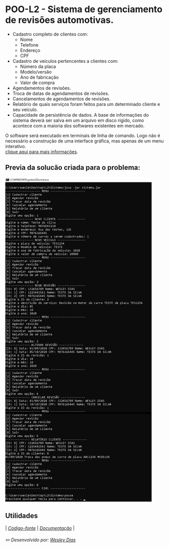 # POO-L2 - Sistema de gerenciamento de revisões automotivas.

- Cadastro completo de clientes com:
  - Nome
  - Telefone
  - Endereço
  - CPF
- Cadastro de veículos pertencentes a clientes com:
  - Número da placa
  - Modelo/versão
  - Ano de fabricação
  - Valor de compra
- Agendamentos de revisões.
- Troca de datas de agendamentos de revisões.
- Cancelamentos de agendamentos de revisões.
- Relatório de quais serviços foram feitos para um determinado cliente e seu
veículo.
- Capacidade de persistência de dados. A base de informações do sistema deverá
ser salva em um arquivo em disco rígido, como acontece com a maíoria dos
softwares existentes em mercado.  

O software será executado em terminais de linha de comando. Logo não é necessário a construção de uma interface gráfica, mas apenas de um menu interativo.  
[clique aqui para mais informações](https://github.com/WeDias/POO/blob/master/L2/documenta%C3%A7%C3%A3o/problema.pdf).

## Previa da solucão criada para o problema:
![previa](https://github.com/WeDias/POO/blob/master/L2/documenta%C3%A7%C3%A3o/previa.png)

## Utilidades
| [*Código-fonte*](https://github.com/WeDias/POO/tree/master/L2/codigo/Lista2) 
| [*Documentação*](https://github.com/WeDias/POO/tree/master/L2/documenta%C3%A7%C3%A3o) |

###### ✏️ Desenvolvido por: [*Wesley Dias*](https://github.com/WeDias)
